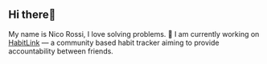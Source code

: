 ## Hi there👋 

My name is Nico Rossi, I love solving problems.
  📌 I am currently working on [HabitLink](https://github.com/rossi2nico/HabitLink) — a community based habit tracker aiming to provide accountability between friends.
  
